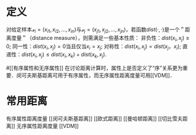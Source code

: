 # 定义
对给定样本$𝔁_i=(x_{i1},x_{i2},...,x_{in})$与$𝔁_j=(x_{j1},x_{j2},...,x_{jn})$，若函数$dist(·,·)$是一个＂距离度量＂（distance measure），则需满足一些基本性质：
非负性：$dist(x_i,x_j)≥0$;
同一性：$dist(x_i,x_j)=0$当且仅当$x_i=x_j$;
对称性：$dist(x_i,x_j)=dist(x_j，x_i)$;
直递性：$dist(x_i,x_j)≤dist(x_i,x_k)+dist(x_k,x_j)$.

#[[有序属性和无序属性]]
在讨论距离计算时，属性上是否定义了“序”关系更为重要．闵可夫斯基距离可用于有序属性，而无序属性距离度量可用[[VDM]]．
# 常用距离
有序属性距离度量
[[闵可夫斯基距离]]
[[欧式距离]]
[[曼哈顿距离]]
[[切比雪夫距离]]
无序属性距离度量
[[VDM]]